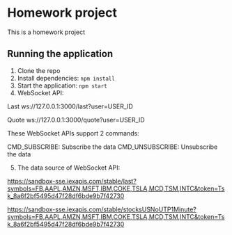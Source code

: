 # Homework project

This is a homework project

## Running the application

1. Clone the repo
2. Install dependencies: `npm install`
3. Start the application: `npm start`
4. WebSocket API:

Last
ws://127.0.0.1:3000/last?user=USER_ID

Quote
ws://127.0.0.1:3000/quote?user=USER_ID

These WebSocket APIs support 2 commands:

CMD_SUBSCRIBE: Subscribe the data
CMD_UNSUBSCRIBE: Unsubscribe the data

5. The data source of WebSocket API:

https://sandbox-sse.iexapis.com/stable/last?symbols=FB,AAPL,AMZN,MSFT,IBM,COKE,TSLA,MCD,TSM,INTC&token=Tsk_8a6f2bf5495d47f28df6bde9b7f42730

https://sandbox-sse.iexapis.com/stable/stocksUSNoUTP1Minute?symbols=FB,AAPL,AMZN,MSFT,IBM,COKE,TSLA,MCD,TSM,INTC&token=Tsk_8a6f2bf5495d47f28df6bde9b7f42730



